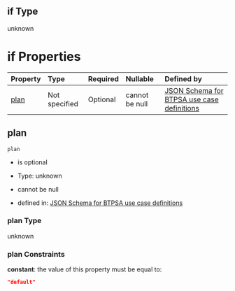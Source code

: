 ## if Type

unknown

# if Properties

| Property      | Type          | Required | Nullable       | Defined by                                                                                                                                                                                                                                    |
| :------------ | :------------ | :------- | :------------- | :-------------------------------------------------------------------------------------------------------------------------------------------------------------------------------------------------------------------------------------------- |
| [plan](#plan) | Not specified | Optional | cannot be null | [JSON Schema for BTPSA use case definitions](btpsa-usecase-properties-services-items-allof-1-then-allof-114-then-allof-0-if-properties-plan.md "undefined#/properties/services/items/allOf/1/then/allOf/114/then/allOf/0/if/properties/plan") |

## plan



`plan`

*   is optional

*   Type: unknown

*   cannot be null

*   defined in: [JSON Schema for BTPSA use case definitions](btpsa-usecase-properties-services-items-allof-1-then-allof-114-then-allof-0-if-properties-plan.md "undefined#/properties/services/items/allOf/1/then/allOf/114/then/allOf/0/if/properties/plan")

### plan Type

unknown

### plan Constraints

**constant**: the value of this property must be equal to:

```json
"default"
```
